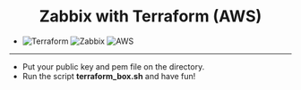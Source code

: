 <h1 align="center"> 
        Zabbix with Terraform (AWS)
</h1>

- ![Terraform](https://img.shields.io/badge/-Terraform-623CE4?&logo=terraform&logoColor=FFFFF) ![Zabbix](https://img.shields.io/badge/-Zabbix-F05032?&logo=zabbix&logoColor=FFFFFF) ![AWS](https://img.shields.io/badge/-AWS-232F3E?&logo=amazon%20aws&logoColor=FFFFFF)

<hr>

- Put your public key and pem file on the directory.
- Run the script **terraform_box.sh** and have fun!
